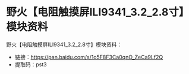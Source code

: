 # 野火【电阻触摸屏ILI9341_3.2_2.8寸】模块资料
野火【电阻触摸屏ILI9341_3.2_2.8寸】模块资料：
* 链接：https://pan.baidu.com/s/1o5F8F3Ca0qnO_ZeCa9Lf2Q 
* 提取码：pst3 